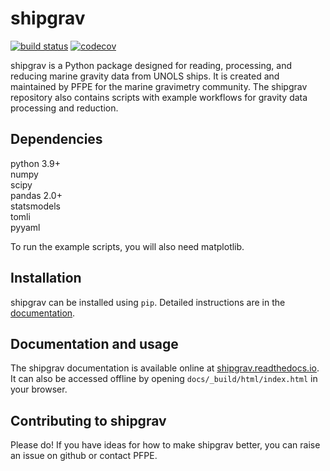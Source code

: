 # shipgrav
[![build status](https://github.com/hfmark/shipgrav/workflows/tests/badge.svg)](https://github.com/hfmark/shipgrav/actions)
[![codecov](https://codecov.io/gh/hfmark/shipgrav/graph/badge.svg?token=SN8EVDDHWG)](https://codecov.io/gh/hfmark/shipgrav)

shipgrav is a Python package designed for reading, processing, and reducing marine gravity data from UNOLS ships. It is created and maintained by PFPE for the marine gravimetry community. The shipgrav repository also contains scripts with example workflows for gravity data processing and reduction.

## Dependencies
python 3.9+\
numpy\
scipy\
pandas 2.0+\
statsmodels\
tomli\
pyyaml

To run the example scripts, you will also need matplotlib.

## Installation
shipgrav can be installed using `pip`. Detailed instructions are in the [documentation](https://shipgrav.readthedocs.io/).

## Documentation and usage
The shipgrav documentation is available online at [shipgrav.readthedocs.io](https://shipgrav.readthedocs.io/). It can also be accessed offline by opening `docs/_build/html/index.html` in your browser.

## Contributing to shipgrav
Please do! If you have ideas for how to make shipgrav better, you can raise an issue on github or contact PFPE.

